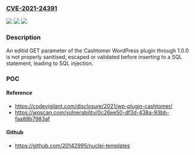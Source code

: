 ### [CVE-2021-24391](https://cve.mitre.org/cgi-bin/cvename.cgi?name=CVE-2021-24391)
![](https://img.shields.io/static/v1?label=Product&message=Cashtomer&color=blue)
![](https://img.shields.io/static/v1?label=Version&message=1.0.0%3C%3D%201.0.0%20&color=brighgreen)
![](https://img.shields.io/static/v1?label=Vulnerability&message=CWE-89%20SQL%20Injection&color=brighgreen)

### Description

An editid GET parameter of the Cashtomer WordPress plugin through 1.0.0 is not properly sanitised, escaped or validated before inserting to a SQL statement, leading to SQL injection.

### POC

#### Reference
- https://codevigilant.com/disclosure/2021/wp-plugin-cashtomer/
- https://wpscan.com/vulnerability/0c26ee50-df3d-438a-93bb-faa88b7983af

#### Github
- https://github.com/20142995/nuclei-templates


